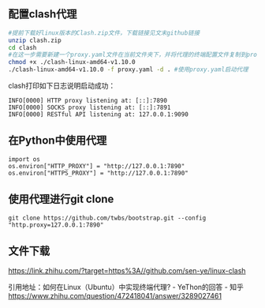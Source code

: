 
## 配置clash代理
```bash
#提前下载好linux版本的Clash.zip文件，下载链接见文末github链接 
unzip clash.zip 
cd clash 
#在这一步需要新建一个proxy.yaml文件在当前文件夹下，并将代理的终端配置文件复制到proxy.yaml中。如果你曾使用过windows的clash，可以点击Profiles，右键edit配置文件，然后就可以复制内容了。 
chmod +x ./clash-linux-amd64-v1.10.0 
./clash-linux-amd64-v1.10.0 -f proxy.yaml -d . #使用proxy.yaml启动代理
```
clash打印如下日志说明启动成功：
```
INFO[0000] HTTP proxy listening at: [::]:7890 
INFO[0000] SOCKS proxy listening at: [::]:7891 
INFO[0000] RESTful API listening at: 127.0.0.1:9090
```

## 在Python中使用代理
```python3
import os
os.environ["HTTP_PROXY"] = "http://127.0.0.1:7890"
os.environ["HTTPS_PROXY"] = "http://127.0.0.1:7890"
```


## 使用代理进行git clone
```console
git clone https://github.com/twbs/bootstrap.git --config "http.proxy=127.0.0.1:7890"
```
## 文件下载
https://link.zhihu.com/?target=https%3A//github.com/sen-ye/linux-clash

引用地址：如何在Linux（Ubuntu）中实现终端代理? - YeThon的回答 - 知乎
https://www.zhihu.com/question/472418041/answer/3289027461

